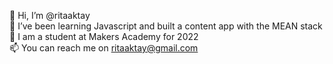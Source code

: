 👋 Hi, I’m @ritaaktay\
🌱 I’ve been learning Javascript and built a content app with the MEAN stack\
🌱 I am a student at Makers Academy for 2022\
📫 You can reach me on ritaaktay@gmail.com

